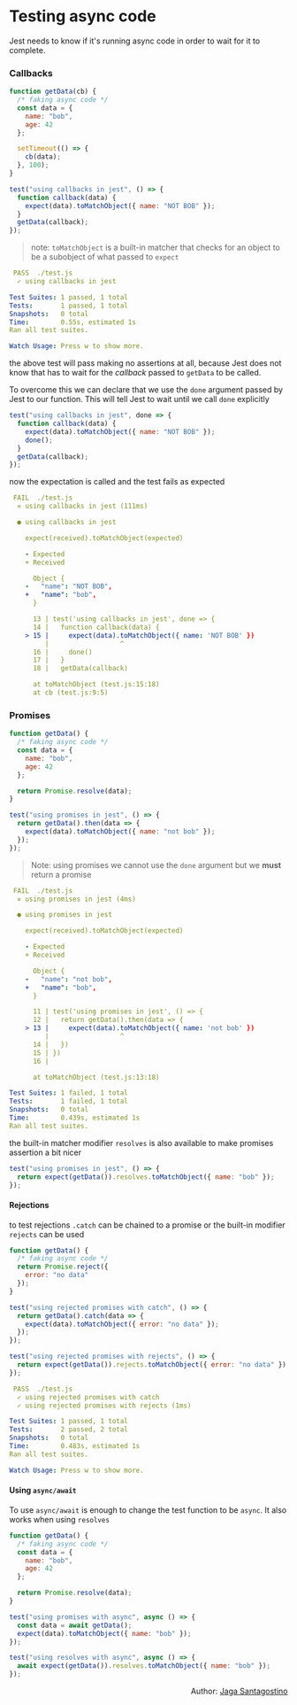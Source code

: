 # Testing async code

Jest needs to know if it's running async code in order to wait for it to complete.

### Callbacks

```js
function getData(cb) {
  /* faking async code */
  const data = {
    name: "bob",
    age: 42
  };

  setTimeout(() => {
    cb(data);
  }, 100);
}

test("using callbacks in jest", () => {
  function callback(data) {
    expect(data).toMatchObject({ name: "NOT BOB" });
  }
  getData(callback);
});
```

> note: `toMatchObject` is a built-in matcher that checks for an object to be a subobject of what passed to `expect`

```yml
 PASS  ./test.js
  ✓ using callbacks in jest

Test Suites: 1 passed, 1 total
Tests:       1 passed, 1 total
Snapshots:   0 total
Time:        0.55s, estimated 1s
Ran all test suites.

Watch Usage: Press w to show more.
```

the above test will pass making no assertions at all, because Jest does not know that has to wait for the _callback_ passed to `getData` to be called.

To overcome this we can declare that we use the `done` argument passed by Jest to our function. This will tell Jest to wait until we call `done` explicitly

```js
test("using callbacks in jest", done => {
  function callback(data) {
    expect(data).toMatchObject({ name: "NOT BOB" });
    done();
  }
  getData(callback);
});
```

now the expectation is called and the test fails as expected

```yml
 FAIL  ./test.js
  ✕ using callbacks in jest (111ms)

  ● using callbacks in jest

    expect(received).toMatchObject(expected)

    - Expected
    + Received

      Object {
    -   "name": "NOT BOB",
    +   "name": "bob",
      }

      13 | test('using callbacks in jest', done => {
      14 |   function callback(data) {
    > 15 |     expect(data).toMatchObject({ name: 'NOT BOB' })
         |                  ^
      16 |     done()
      17 |   }
      18 |   getData(callback)

      at toMatchObject (test.js:15:18)
      at cb (test.js:9:5)
```

### Promises

```js
function getData() {
  /* faking async code */
  const data = {
    name: "bob",
    age: 42
  };

  return Promise.resolve(data);
}

test("using promises in jest", () => {
  return getData().then(data => {
    expect(data).toMatchObject({ name: "not bob" });
  });
});
```

> Note: using promises we cannot use the `done` argument but we **must** return a promise

```yml
 FAIL  ./test.js
  ✕ using promises in jest (4ms)

  ● using promises in jest

    expect(received).toMatchObject(expected)

    - Expected
    + Received

      Object {
    -   "name": "not bob",
    +   "name": "bob",
      }

      11 | test('using promises in jest', () => {
      12 |   return getData().then(data => {
    > 13 |     expect(data).toMatchObject({ name: 'not bob' })
         |                  ^
      14 |   })
      15 | })
      16 |

      at toMatchObject (test.js:13:18)

Test Suites: 1 failed, 1 total
Tests:       1 failed, 1 total
Snapshots:   0 total
Time:        0.439s, estimated 1s
Ran all test suites.
```

the built-in matcher modifier `resolves` is also available to make promises assertion a bit nicer

```js
test("using promises in jest", () => {
  return expect(getData()).resolves.toMatchObject({ name: "bob" });
});
```

#### Rejections

to test rejections `.catch` can be chained to a promise or the built-in modifier `rejects` can be used

```js
function getData() {
  /* faking async code */
  return Promise.reject({
    error: "no data"
  });
}

test("using rejected promises with catch", () => {
  return getData().catch(data => {
    expect(data).toMatchObject({ error: "no data" });
  });
});

test("using rejected promises with rejects", () => {
  return expect(getData()).rejects.toMatchObject({ error: "no data" });
});
```

```yml
 PASS  ./test.js
  ✓ using rejected promises with catch
  ✓ using rejected promises with rejects (1ms)

Test Suites: 1 passed, 1 total
Tests:       2 passed, 2 total
Snapshots:   0 total
Time:        0.483s, estimated 1s
Ran all test suites.

Watch Usage: Press w to show more.
```

#### Using `async/await`

To use `async/await` is enough to change the test function to be `async`. It also works when using `resolves`

```js
function getData() {
  /* faking async code */
  const data = {
    name: "bob",
    age: 42
  };

  return Promise.resolve(data);
}

test("using promises with async", async () => {
  const data = await getData();
  expect(data).toMatchObject({ name: "bob" });
});

test("using resolves with async", async () => {
  await expect(getData()).resolves.toMatchObject({ name: "bob" });
});
```

<p style='text-align: right;'>Author: <a href="../about-us.md#jaga-santagostino">Jaga Santagostino</a></p>
